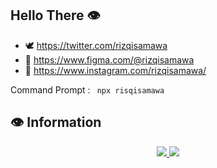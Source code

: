 ## Hello There 👁️

- 🕊️ https://twitter.com/rizqisamawa
- 🎨 https://www.figma.com/@rizqisamawa
- 📖 https://www.instagram.com/rizqisamawa/

Command Prompt : `  npx risqisamawa  `

## 👁️ Information

<p align="center" >  
  <a href="https://github.com/anuraghazra/github-readme-stats"> 
    <img src="https://github-readme-stats.vercel.app/api?username=rizqisamawa&show_icons=true&theme=dark"/>
    <img src="https://github-readme-stats.vercel.app/api/top-langs/?username=rizqisamawa&layout=compact"/>
  </a>
</p>



